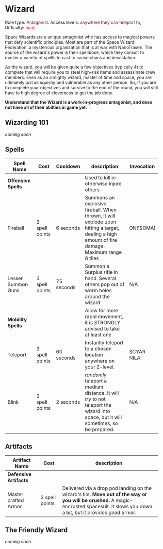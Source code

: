 # Wizard
Role type:  <font color= "#711e25">Antagonist</font>. Access levels: <font color="#711e25">anywhere they can teleport to</font>, Difficulty: <font color="Red">hard</font>.

Space Wizards are a unique antagonist who has access to magical powers that defy scientific principles. Most are part of the Space Wizard Federation, a mysterious organization that is at war with NanoTrasen. The source of the wizard's power is their spellbook, which they consult to master a variety of spells to cast to cause chaos and devastation.

As the wizard, you will be given quite a few objectives (typically 4) to complete that will require you to steal high-risk items and assassinate crew members. Even as an almighty wizard, master of time and space, you are ultimately just as squishy and vulnerable as any other person. So, if you are to complete your objectives and survive to the end of the round, you will still have to high degree of cleverness to get the job done.

**Understand that the Wizard is a work-in-progress antagonist, and does not have all of their abilties in game yet.**


## Wizarding 101

_coming soon_


## Spells

| Spell Name     | Cost | Cooldown | description | Invocation |
| -------------------- | ---- | -------- | ----------- | ---------- |
| **Offensive Spells** |      |          |Used to kill or otherwise injure others             |            |
| Fireball | 2 spell points | 6 seconds | Summons an explosive fireball. When thrown, it will explode upon hitting a target, dealing a high amount of fire damage. Maximum range 8 tiles |ONI'SOMA! |
| Lesser Summon Guns | 3 spell points | 75 seconds | Summon a Surplus rifle in hand. Several others pop out of worm holes around the wizard | N/A |
| **Mobility Spells** |  |  |Allow for more rapid movement, it is STRONGLY advised to take at least one  |  |
| Teleport | 2 spell points | 60 seconds | Instantly teleport to a chosen location anywhere on your Z-level. | SCYAR NILA! |
| Blink | 2 spell points | 2 seconds | _randomly_ teleport a medium distance. It will _try_ to not teleport the wizard into space, but it will sometimes, so be prepared. | N/A |


## Artifacts

| Artifact Name     | Cost | description |
| - | - | - |
| **Defensive Artifacts** |      |      |
| Master crafted Armor | 2 spell points | Delivered via a drop pod landing on the wizard's tile. **Move out of the way or you will be crushed.** A magic-encrusted spacesuit. It slows you down a bit, but it provides good armor. |

## The Friendly Wizard

_coming soon_

